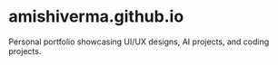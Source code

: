 # amishiverma.github.io
Personal portfolio showcasing UI/UX designs, AI projects, and coding projects.
